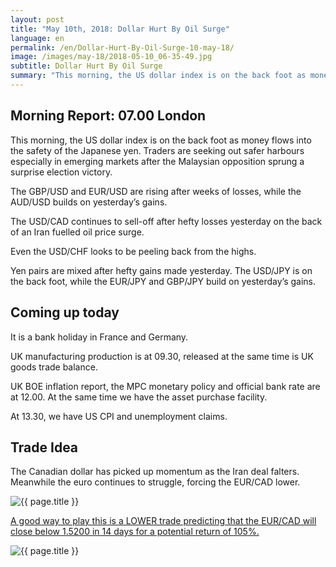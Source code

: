 ```yaml
---
layout: post
title: "May 10th, 2018: Dollar Hurt By Oil Surge"
language: en
permalink: /en/Dollar-Hurt-By-Oil-Surge-10-may-18/
image: /images/may-18/2018-05-10_06-35-49.jpg
subtitle: Dollar Hurt By Oil Surge
summary: "This morning, the US dollar index is on the back foot as money flows into the safety of the Japanese yen. Traders are seeking out safer harbours especially in emerging markets after the Malaysian opposition sprung a surprise election victory"
---
```

## Morning Report: 07.00 London

This morning, the US dollar index is on the back foot as money flows into the safety of the Japanese yen. Traders are seeking out safer harbours especially in emerging markets after the Malaysian opposition sprung a surprise election victory. 

The GBP/USD and EUR/USD are rising after weeks of losses, while the AUD/USD builds on yesterday’s gains. 

The USD/CAD continues to sell-off after hefty losses yesterday on the back of an Iran fuelled oil price surge. 

Even the USD/CHF looks to be peeling back from the highs. 

Yen pairs are mixed after hefty gains made yesterday. The USD/JPY is on the back foot, while the EUR/JPY and GBP/JPY build on yesterday’s gains. 

## Coming up today

It is a bank holiday in France and Germany. 

UK manufacturing production is at 09.30, released at the same time is UK goods trade balance. 

UK BOE inflation report, the MPC monetary policy and official bank rate are at 12.00. At the same time we have the asset purchase facility. 

At 13.30, we have US CPI and unemployment claims.

## Trade Idea

The Canadian dollar has picked up momentum as the Iran deal falters. Meanwhile the euro continues to struggle, forcing the EUR/CAD lower.

<img class="post-image" src="{{ site.url }}/images/may-18/2018-05-10_06-35-49.jpg" alt="{{ page.title }}" title="{{ page.title }}">

<a href="%LINK%%?currency=GBP&market=forex&underlying=frxEURCAD&formname=higherlower&duration_amount=14&duration_units=d&amount=10&amount_type=payout&expiry_type=duration&barrier=1.5200" target="_blank" rel="noopener noreferrer nofollow">A good way to play this is a LOWER trade predicting that the EUR/CAD will close below 1.5200 in 14 days for a potential return of 105%.</a>

<img class="post-image" src="{{ site.url }}/images/may-18/2018-05-10_06-49-22.jpg" alt="{{ page.title }}" title="{{ page.title }}">
